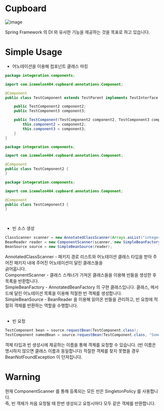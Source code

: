 # Cupboard
![image](https://user-images.githubusercontent.com/71557208/154814150-6691d088-a79b-47b4-b6d2-a2cfc7c35475.png)

Spring Framework 의 DI 와 유사한 기능을 제공하는 것을 목표로 하고 있습니다.  

# Simple Usage

- 어노테이션을 이용해 컴포넌트 클래스 마킹

```java
package integeration.components;

import com.icemelon404.cupboard.annotations.Component;

@Component
public class TestComponent extends TestParent implements TestInterface {

    public TestComponent2 component2;
    public TestComponent3 component3;

    public TestComponent(TestComponent2 component2, TestComponent3 component3) {
        this.component2 = component2;
        this.component3 = component3;
    }
}
```
```java
package integeration.components;

import com.icemelon404.cupboard.annotations.Component;

@Component
public class TestComponent2 {
}
```
```java
package integeration.components;

import com.icemelon404.cupboard.annotations.Component;

@Component
public class TestComponent3 {
}
```
</br>

- 빈 소스 생성
```java
ClassScanner scanner = new AnnotatedClassScanner(Arrays.asList("integeration.components"), Component.class);
BeanReader reader = new ComponentScanner(scanner, new SimpleBeanFactory());
BeanSource source = new SimpleBeanSource(reader);
```

AnnotatedClassScanner - 패키지 경로 리스트와 어노테이션 클래스 타입을 받아 주어진 패키지 내에 주어진 어노테이션이 달린 클래스들을  
                        긁어옵니다.     
ComponentScanner - 클래스 스캐너가 가져온 클래스들을 이용해 빈들을 생성한 후 목록을 반환합니다.     
SimpleBeanFactory - AnnotatedBeanFactory 의 구현 클래스입니다. 클래스, 메서드에 달린 어노테이션 목록을 이용해 적절한 빈 객체를 생성합니다.    
SimpleBeanSource - BeanReader 을 이용해 읽어온 빈들을 관리하고, 빈 요청에 적절히 객체를 반환하는 역할을 수행합니다.
</br></br>
- 빈 요청

```java
TestComponent bean = source.requestBean(TestComponent.class);
TestComponent namedBean = source.requestBean(TestComponent.class, "SomeBeanName");
```
객체 타입과 빈 생성시에 제공하는 이름을 통해 객체를 요청할 수 있습니다. (빈 이름은 명시하지 않으면 클래스 이름과 동일합니다)
적절한 객체를 찾지 못했을 경우 BeanNotFoundException 이 던져집니다.

# Warning

현재 ComponentScanner 를 통해 등록되는 모든 빈은 SingletonPolicy 를 사용합니다.  
즉, 빈 객체가 처음 요청될 때 한번 생성되고 요청시마다 모두 같은 객체를 반환합니다.
